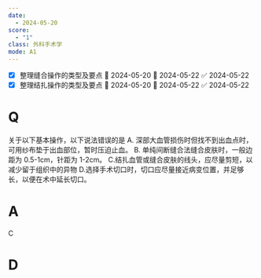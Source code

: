 ```yaml
---
date:
  - 2024-05-20
score:
  - "1"
class: 外科手术学
mode: A1
---
```


- [x] 整理缝合操作的类型及要点 🛫 2024-05-20 📅 2024-05-22 ✅ 2024-05-22
- [x] 整理结扎操作的类型及要点 🛫 2024-05-20 📅 2024-05-22 ✅ 2024-05-22

# Q
关于以下基本操作，以下说法错误的是
A. 深部大血管损伤时但找不到出血点时，可用纱布垫于出血部位，暂时压迫止血。
B. 单纯间断缝合法缝合皮肤时，一般边距为 0.5-1cm，针距为 1-2cm。
C.结扎血管或缝合皮肤的线头，应尽量剪短，以减少留于组织中的异物
D.选择手术切口时，切口应尽量接近病变位置，并足够长，以便在术中延长切口。


# A

C


# D
